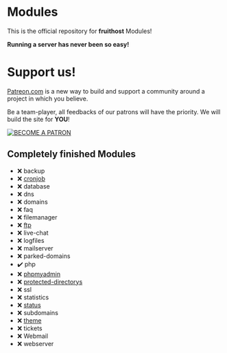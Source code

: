 # Modules
This is the official repository for **fruithost** Modules!

**Running a server has never been so easy!**

# Support us!
[Patreon.com](https://www.patreon.com/) is a new way to build and support a community around a project in which you believe.

Be a team-player, all feedbacks of our patrons will have the priority. We will build the site for **YOU**!

[![BECOME A PATRON](https://c5.patreon.com/external/logo/become_a_patron_button.png)](https://www.patreon.com/fruithost)

## Completely finished Modules
- ❌ backup
- ❌ [cronjob](https://github.com/fruithost/Modules/tree/master/cronjob)
- ❌ database
- ❌ dns
- ❌ domains
- ❌ faq
- ❌ filemanager
- ❌ [ftp](https://github.com/fruithost/Modules/tree/master/ftp)
- ❌ live-chat
- ❌ logfiles
- ❌ mailserver
- ❌ parked-domains
- ✔️ php
- ❌ [phpmyadmin](https://github.com/fruithost/Modules/tree/master/phpmyadmin)
- ❌ [protected-directorys](https://github.com/fruithost/Modules/tree/master/protected-directorys)
- ❌ ssl
- ❌ statistics
- ❌ [status](https://github.com/fruithost/Modules/tree/master/status)
- ❌ subdomains
- ❌ [theme](https://github.com/fruithost/Modules/tree/master/theme)
- ❌ tickets
- ❌ Webmail
- ❌ webserver
